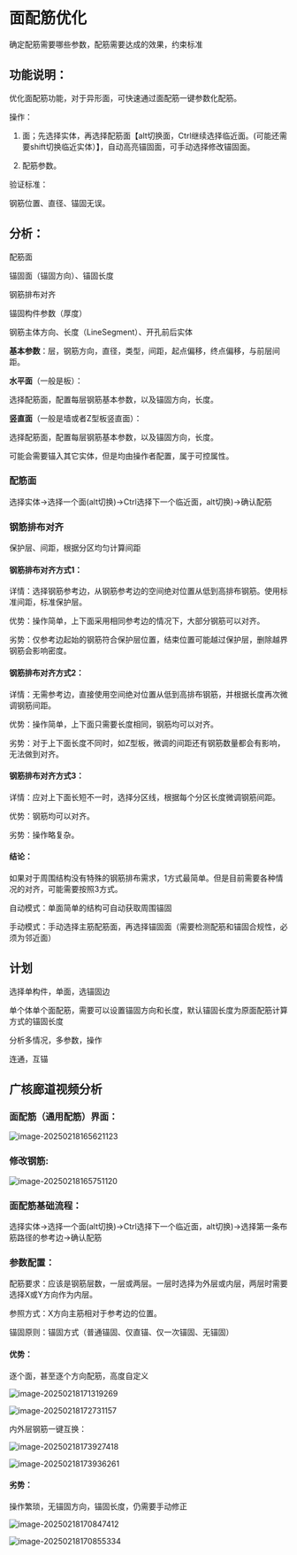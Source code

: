 # 面配筋优化

确定配筋需要哪些参数，配筋需要达成的效果，约束标准

## 功能说明：

优化面配筋功能，对于异形面，可快速通过面配筋一键参数化配筋。

操作：

1) 面；先选择实体，再选择配筋面【alt切换面，Ctrl继续选择临近面。(可能还需要shift切换临近实体）】，自动高亮锚固面，可手动选择修改锚固面。

2) 配筋参数。

验证标准：

钢筋位置、直径、锚固无误。

## 分析：

配筋面

锚固面（锚固方向）、锚固长度

钢筋排布对齐

锚固构件参数（厚度）

钢筋主体方向、长度（LineSegment）、开孔前后实体



**基本参数**：层，钢筋方向，直径，类型，间距，起点偏移，终点偏移，与前层间距。

**水平面**（一般是板）：

选择配筋面，配置每层钢筋基本参数，以及锚固方向，长度。

**竖直面**（一般是墙或者Z型板竖直面）：

选择配筋面，配置每层钢筋基本参数，以及锚固方向，长度。

可能会需要锚入其它实体，但是均由操作者配置，属于可控属性。

### 配筋面

选择实体->选择一个面(alt切换)->Ctrl选择下一个临近面，alt切换)->确认配筋





### 钢筋排布对齐

保护层、间距，根据分区均匀计算间距

#### 钢筋排布对齐方式1：

详情：选择钢筋参考边，从钢筋参考边的空间绝对位置从低到高排布钢筋。使用标准间距，标准保护层。

优势：操作简单，上下面采用相同参考边的情况下，大部分钢筋可以对齐。

劣势：仅参考边起始的钢筋符合保护层位置，结束位置可能越过保护层，删除越界钢筋会影响密度。

#### 钢筋排布对齐方式2：

详情：无需参考边，直接使用空间绝对位置从低到高排布钢筋，并根据长度再次微调钢筋间距。

优势：操作简单，上下面只需要长度相同，钢筋均可以对齐。

劣势：对于上下面长度不同时，如Z型板，微调的间距还有钢筋数量都会有影响，无法做到对齐。

#### 钢筋排布对齐方式3：

详情：应对上下面长短不一时，选择分区线，根据每个分区长度微调钢筋间距。

优势：钢筋均可以对齐。

劣势：操作略复杂。

#### 结论：

如果对于周围结构没有特殊的钢筋排布需求，1方式最简单。但是目前需要各种情况的对齐，可能需要按照3方式。





自动模式：单面简单的结构可自动获取周围锚固

手动模式：手动选择主筋配筋面，再选择锚固面（需要检测配筋和锚固合规性，必须为邻近面）



## 计划

选择单构件，单面，选锚固边

单个体单个面配筋，需要可以设置锚固方向和长度，默认锚固长度为原面配筋计算方式的锚固长度





分析多情况，多参数，操作

连通，互锚



## 广核廊道视频分析

### 面配筋（通用配筋）界面：

![image-20250218165621123](面配筋优化.assets/image-20250218165621123.png)

### 修改钢筋:

![image-20250218165751120](面配筋优化.assets/image-20250218165751120.png)

### 面配筋基础流程：

选择实体->选择一个面(alt切换)->Ctrl选择下一个临近面，alt切换)->选择第一条布筋路径的参考边->确认配筋

### 参数配置：

配筋要求：应该是钢筋层数，一层或两层。一层时选择为外层或内层，两层时需要选择X或Y方向作为内层。

参照方式：X方向主筋相对于参考边的位置。

锚固原则：锚固方式（普通锚固、仅直锚、仅一次锚固、无锚固）

#### 优势：

逐个面，甚至逐个方向配筋，高度自定义

![image-20250218171319269](面配筋优化.assets/image-20250218171319269.png)

![image-20250218172731157](面配筋优化.assets/image-20250218172731157.png)

内外层钢筋一键互换：

![image-20250218173927418](面配筋优化.assets/image-20250218173927418.png)

![image-20250218173936261](面配筋优化.assets/image-20250218173936261.png)

#### 劣势：

操作繁琐，无锚固方向，锚固长度，仍需要手动修正

![image-20250218170847412](面配筋优化.assets/image-20250218170847412.png)

![image-20250218170855334](面配筋优化.assets/image-20250218170855334.png)